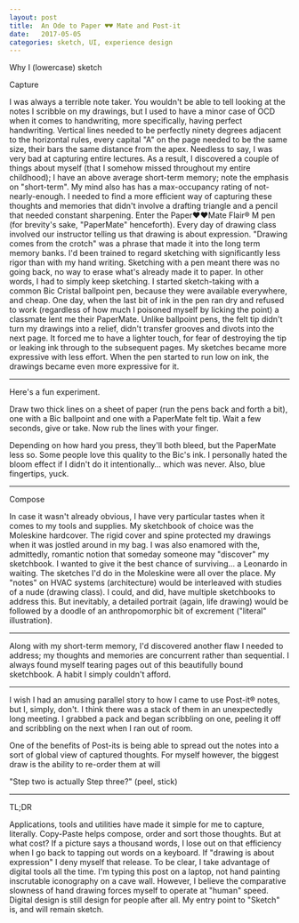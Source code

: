 ```yaml
---
layout: post
title:  An Ode to Paper ♥︎♥︎ Mate and Post-it
date:   2017-05-05
categories: sketch, UI, experience design
---
```



Why I (lowercase) sketch

Capture

I was always a terrible note taker. You wouldn't be able to tell looking at the notes I scribble on my drawings, but I used to have a minor case of OCD when it comes to handwriting, more specifically, having perfect handwriting.
Vertical lines needed to be perfectly ninety degrees adjacent to the horizontal rules, every capital "A" on the page needed to be the same size, their bars the same distance from the apex. Needless to say, I was very bad at capturing entire lectures.
As a result, I discovered a couple of things about myself (that I somehow missed throughout my entire childhood); I have an above average short-term memory; note the emphasis on "short-term". My mind also has has a max-occupancy rating of not-nearly-enough.
I needed to find a more efficient way of capturing these thoughts and memories that didn't involve a drafting triangle and a pencil that needed constant sharpening. Enter the Paper♥︎♥︎Mate Flair® M pen (for brevity's sake, "PaperMate" henceforth).
Every day of drawing class involved our instructor telling us that drawing is about expression.
"Drawing comes from the crotch"
was a phrase that made it into the long term memory banks. I'd been trained to regard sketching with significantly less rigor than with my hand writing.
Sketching with a pen meant there was no going back, no way to erase what's already made it to paper. In other words, I had to simply keep sketching.
I started sketch-taking with a common Bic Cristal ballpoint pen, because they were available everywhere, and cheap.
One day, when the last bit of ink in the pen ran dry and refused to work (regardless of how much I poisoned myself by licking the point) a classmate lent me their PaperMate.
Unlike ballpoint pens, the felt tip didn't turn my drawings into a relief, didn't transfer grooves and divots into the next page. It forced me to have a lighter touch, for fear of destroying the tip or leaking ink through to the subsequent pages. My sketches became more expressive with less effort. When the pen started to run low on ink, the drawings became even more expressive for it.


---

Here's a fun experiment.

Draw two thick lines on a sheet of paper (run the pens back and forth a bit), one with a Bic ballpoint and one with a PaperMate felt tip.
Wait a few seconds, give or take.
Now rub the lines with your finger.

Depending on how hard you press, they'll both bleed, but the PaperMate less so. Some people love this quality to the Bic's ink. I personally hated the bloom effect if I didn't do it intentionally… which was never.
Also, blue fingertips, yuck.


---

Compose

In case it wasn't already obvious, I have very particular tastes when it comes to my tools and supplies.
My sketchbook of choice was the Moleskine hardcover. The rigid cover and spine protected my drawings when it was jostled around in my bag. I was also enamored with the, admittedly, romantic notion that someday someone may "discover" my sketchbook. I wanted to give it the best chance of surviving… a Leonardo in waiting.
The sketches I'd do in the Moleskine were all over the place. My "notes" on HVAC systems (architecture) would be interleaved with studies of a nude (drawing class). I could, and did, have multiple sketchbooks to address this. But inevitably, a detailed portrait (again, life drawing) would be followed by a doodle of an anthropomorphic bit of excrement ("literal" illustration).


---

Along with my short-term memory, I'd discovered another flaw I needed to address; my thoughts and memories are concurrent rather than sequential.
I always found myself tearing pages out of this beautifully bound sketchbook. A habit I simply couldn't afford.


---

I wish I had an amusing parallel story to how I came to use Post-it® notes, but I, simply, don't.
I think there was a stack of them in an unexpectedly long meeting. I grabbed a pack and began scribbling on one, peeling it off and scribbling on the next when I ran out of room.

One of the benefits of Post-its is being able to spread out the notes into a sort of global view of captured thoughts. For myself however, the biggest draw is the ability to re-order them at will

"Step two is actually Step three?" (peel, stick)

---

TL;DR

Applications, tools and utilities have made it simple for me to capture, literally. Copy-Paste helps compose, order and sort those thoughts.
But at what cost?
If a picture says a thousand words, I lose out on that efficiency when I go back to tapping out words on a keyboard. If "drawing is about expression" I deny myself that release.
To be clear, I take advantage of digital tools all the time. I'm typing this post on a laptop, not hand painting inscrutable iconography on a cave wall. However, I believe the comparative slowness of hand drawing forces myself to operate at "human" speed.
Digital design is still design for people after all. My entry point to "Sketch" is, and will remain sketch.
